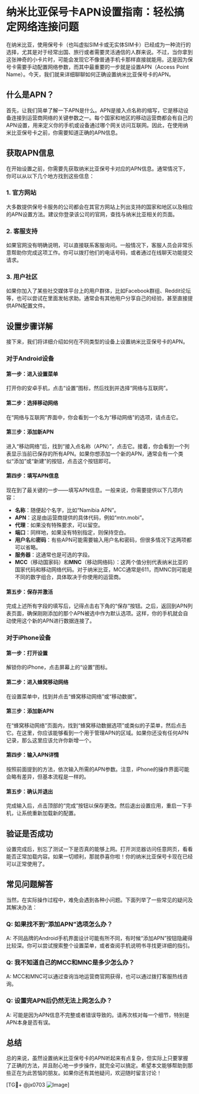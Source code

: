 # 纳米比亚保号卡APN设置指南：轻松搞定网络连接问题

在纳米比亚，使用保号卡（也叫虚拟SIM卡或无实体SIM卡）已经成为一种流行的选择，尤其是对于经常出国、旅行或者需要灵活通信的人群来说。不过，当你拿到这张神奇的小卡片时，可能会发现它不像普通手机卡那样直接就能用。这是因为保号卡需要手动配置网络参数，而其中最重要的一步就是设置APN（Access Point Name）。今天，我们就来详细聊聊如何正确设置纳米比亚保号卡的APN。

## 什么是APN？

首先，让我们简单了解一下APN是什么。APN是接入点名称的缩写，它是移动设备连接到运营商网络的关键参数之一。每个国家和地区的移动运营商都会有自己的APN设置，用来定义你的手机或设备通过哪个网关访问互联网。因此，在使用纳米比亚保号卡之前，你需要知道正确的APN信息。

## 获取APN信息

在开始设置之前，你需要先获取纳米比亚保号卡对应的APN信息。通常情况下，你可以从以下几个地方找到这些信息：

### 1. 官方网站
大多数提供保号卡服务的公司都会在其官方网站上列出支持的国家和地区以及相应的APN设置方法。建议你登录该公司的官网，查找与纳米比亚相关的页面。

### 2. 客服支持
如果官网没有明确说明，可以直接联系客服询问。一般情况下，客服人员会非常乐意帮助你完成这项工作。你可以拨打他们的电话号码，或者通过在线聊天功能提交请求。

### 3. 用户社区
如果你加入了某些社交媒体平台上的用户群体，比如Facebook群组、Reddit论坛等，也可以尝试在里面发帖求助。通常会有其他用户分享自己的经验，甚至直接提供APN配置文件。

## 设置步骤详解

接下来，我们将详细介绍如何在不同类型的设备上设置纳米比亚保号卡的APN。

### 对于Android设备

#### 第一步：进入设置菜单
打开你的安卓手机，点击“设置”图标，然后找到并选择“网络与互联网”。

#### 第二步：选择移动网络
在“网络与互联网”界面中，你会看到一个名为“移动网络”的选项，请点击它。

#### 第三步：添加新APN
进入“移动网络”后，找到“接入点名称（APN）”，点击它。接着，你会看到一个列表显示当前已保存的所有APN。如果你想添加一个新的APN，通常会有一个类似“添加”或“新建”的按钮，点击这个按钮即可。

#### 第四步：填写APN信息
现在到了最关键的一步——填写APN信息。一般来说，你需要提供以下几项内容：
- **名称**：随便起个名字，比如“Namibia APN”。
- **APN**：这是由运营商提供的具体代码，例如“mtn.mobi”。
- **代理**：如果没有特殊要求，可以留空。
- **端口**：同样地，如果没有特别指定，则保持空白。
- **用户名**和**密码**：有些APN可能需要输入用户名和密码，但很多情况下这两项都可以省略。
- **服务器**：这通常也是可选的字段。
- **MCC**（移动国家码）和**MNC**（移动网络码）：这两个值分别代表纳米比亚的国家代码和移动网络代码。对于纳米比亚，MCC通常是611，而MNC则可能是不同的数字组合，具体取决于你使用的运营商。

#### 第五步：保存并激活
完成上述所有字段的填写后，记得点击右下角的“保存”按钮。之后，返回到APN列表页面，确保刚刚添加的那个APN被选中作为默认选项。这样，你的手机就会自动使用这个新的APN进行数据连接了。

### 对于iPhone设备

#### 第一步：打开设置
解锁你的iPhone，点击屏幕上的“设置”图标。

#### 第二步：进入蜂窝移动网络
在设置菜单中，找到并点击“蜂窝移动网络”或“移动数据”。

#### 第三步：添加新APN
在“蜂窝移动网络”页面内，找到“蜂窝移动数据选项”或类似的子菜单，然后点击它。在这里，你应该能够看到一个用于管理APN的区域。如果你还没有任何APN记录，那么这里应该允许你新增一个。

#### 第四步：输入APN详情
按照前面提到的方法，依次输入所需的APN参数。注意，iPhone的操作界面可能会略有差异，但基本流程是一样的。

#### 第五步：确认并退出
完成输入后，点击顶部的“完成”按钮以保存更改。然后退出设置应用，重启一下手机，让系统重新加载新的配置。

## 验证是否成功

设置完成后，别忘了测试一下是否真的能够上网。打开浏览器访问任意网页，看看能否正常加载内容。如果一切顺利，那就恭喜你啦！你的纳米比亚保号卡现在已经可以正常使用了。

## 常见问题解答

当然，在实际操作过程中，难免会遇到各种小问题。下面列举了一些常见的疑问及其解决办法：

### Q: 如果找不到“添加APN”选项怎么办？
A: 不同品牌的Android手机界面设计可能有所不同，有时候“添加APN”按钮隐藏得比较深。你可以尝试搜索整个设置菜单，或者查阅手机说明书寻找更详细的指引。

### Q: 我不知道自己的MCC和MNC是多少怎么办？
A: MCC和MNC可以通过查询当地运营商官网获得，也可以通过拨打客服热线咨询。

### Q: 设置完APN后仍然无法上网怎么办？
A: 可能是因为APN信息不完整或者错误导致的。请再次核对每一个细节，特别是APN本身是否有误。

## 总结

总的来说，虽然设置纳米比亚保号卡的APN听起来有点复杂，但实际上只要掌握了正确的方法，并且耐心地一步步操作，就完全可以搞定。希望本文能够帮助到那些正在为此苦恼的朋友。如果你还有其他疑问，欢迎随时留言讨论！

[TG💪+ @jx0703 ![Image](https://github.com/user-attachments/assets/dbca1d08-cadb-493c-b0ec-ad6f7a83f270)]